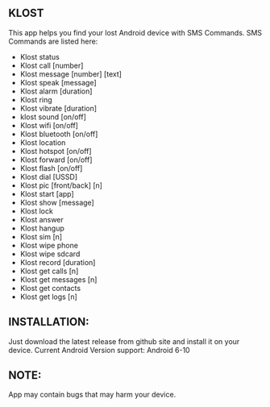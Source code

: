 KLOST
-----
This app helps you find your lost Android device with SMS Commands.
SMS Commands are listed here:
- Klost status
- Klost call [number]
- Klost message [number] [text]
- Klost speak [message]
- Klost alarm [duration]
- Klost ring
- Klost vibrate [duration]
- klost sound [on/off]
- Klost wifi [on/off]
- Klost bluetooth [on/off]
- Klost location
- Klost hotspot [on/off]
- Klost forward [on/off]
- Klost flash [on/off] 
- Klost dial [USSD]
- Klost pic [front/back] [n]
- Klost start [app]
- Klost show [message]
- Klost lock
- Klost answer
- Klost hangup
- Klost sim [n]
- Klost wipe phone
- Klost wipe sdcard
- Klost record [duration]
- Klost get calls [n]
- Klost get messages [n]
- Klost get contacts
- Klost get logs [n]

INSTALLATION:
-------------
Just download the latest release from github site and install it on your device.
Current Android Version support: Android 6-10

NOTE:
-----
App may contain bugs that may harm your device.

